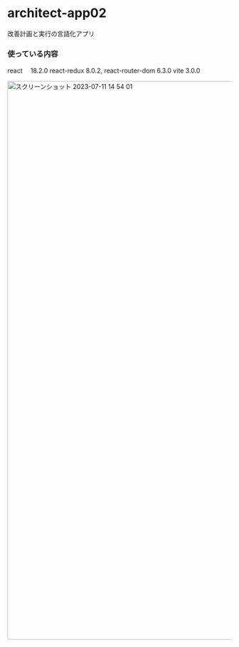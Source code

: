 # architect-app02

改善計画と実行の言語化アプリ

### 使っている内容

react 　18.2.0
react-redux 8.0.2,
react-router-dom 6.3.0
vite 3.0.0

<img width="1257" alt="スクリーンショット 2023-07-11 14 54 01" src="https://github.com/mindface/architect-app02/assets/37267958/54b5d110-7ed0-4cdb-a07f-b080bcaaf473">

